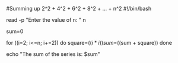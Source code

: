 #Summing up 2^2 + 4^2 + 6^2 + 8^2 + ... + n^2
#!/bin/bash

read -p "Enter the value of n: " n

sum=0

for ((i=2; i<=n; i+=2))
do
    square=$((i*i))
    sum=$((sum + square))
done

echo "The sum of the series is: $sum"
